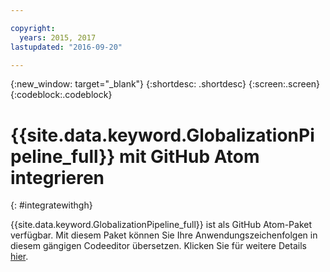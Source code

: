 ```yaml
---

copyright:
  years: 2015, 2017
lastupdated: "2016-09-20"

---
```


{:new_window: target="_blank"}
{:shortdesc: .shortdesc}
{:screen:.screen}
{:codeblock:.codeblock}

# {{site.data.keyword.GlobalizationPipeline_full}} mit GitHub Atom integrieren
{: #integratewithgh}

{{site.data.keyword.GlobalizationPipeline_full}} ist als GitHub Atom-Paket verfügbar. Mit diesem Paket können Sie Ihre Anwendungszeichenfolgen in diesem gängigen Codeeditor übersetzen. Klicken Sie für weitere Details [hier](https://atom.io/packages/gp-atom).
